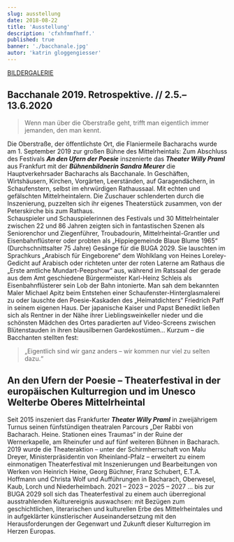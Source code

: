 ```yaml
---
slug: ausstellung
date: 2018-08-22
title: 'Ausstellung'
description: 'cfxhfmmfhmff.'
published: true
banner: './bacchanale.jpg'
autor: 'katrin gloggengiesser'
---
```


[BILDERGALERIE](/aktuell)

## Bacchanale 2019. Retrospektive. // 2.5.–13.6.2020

>Wenn man über die Oberstraße geht, trifft man eigentlich immer jemanden, den man kennt.

Die Oberstraße, der öffentlichste Ort, die Flaniermeile Bacharachs wurde am 1. September 2019 zur großen Bühne des Mittelrheintals: Zum Abschluss des Festivals ***An den Ufern der Poesie*** inszenierte das ***Theater Willy Praml*** aus Frankfurt mit der ***Bühnenbildnerin Sandra Meurer*** die Hauptverkehrsader Bacharachs als Bacchanale. In Geschäften, Wirtshäusern, Kirchen, Vorgärten, Leerständen, auf Garagendächern, in Schaufenstern, selbst im ehrwürdigen Rathaussaal. Mit echten und gefälschten Mittelrheintalern.
Die Zuschauer schlenderten durch die Inszenierung, puzzelten sich ihr eigenes Theaterstück zusammen, von der Peterskirche bis zum Rathaus.  
Schauspieler und Schauspielerinnen des Festivals und 30 Mittelrheintaler zwischen 22 und 86 Jahren zeigten sich in fantastischen Szenen als Seniorenchor und Ziegenführer, Troubadourin, Mittelrheintal-Grantler und Eisenbahnflüsterer oder probten als „Hippiegemeinde Blaue Blume 1965“ (Durchschnittsalter 75 Jahre) Gesänge für die BUGA 2029. Sie lauschten im Sprachkurs „Arabisch für Eingeborene“ dem Wohlklang von Heines Loreley-Gedicht auf Arabisch oder richteten unter der roten Laterne am Rathaus die „Erste amtliche Mundart-Peepshow“ aus, während im Ratssaal der gerade aus dem Amt geschiedene Bürgermeister Karl-Heinz Schleis als Eisenbahnflüsterer sein Lob der Bahn intonierte.
Man sah dem bekannten Maler Michael Apitz beim Entstehen einer Schaufenster-Hinterglasmalerei zu oder lauschte den Poesie-Kaskaden des „Heimatdichters“ Friedrich Paff in seinem eigenen Haus. Der japanische Kaiser und Papst Benedikt ließen sich als Rentner in der Nähe ihrer Lieblingsweinkeller nieder und die schönsten Mädchen des Ortes paradierten auf Video-Screens zwischen Blütenstauden in ihren blausilbernen Gardekostümen...
Kurzum – die Bacchanten stellten fest:

>„Eigentlich sind wir ganz anders – wir kommen nur viel zu selten dazu.“  

## An den Ufern der Poesie – Theaterfestival in der europäischen Kulturregion und im Unesco Welterbe Oberes Mittelrheintal

Seit 2015 inszeniert das Frankfurter ***Theater Willy Praml*** in zweijährigem Turnus seinen fünfstündigen theatralen Parcours „Der Rabbi von Bacharach. Heine. Stationen eines
Traumas“ in der Ruine der Wernerkapelle, am Rheinufer und auf fünf weiteren Bühnen
in Bacharach. 2019 wurde die Theateraktion – unter der Schirmherrschaft von Malu Dreyer, Ministerpräsidentin von Rheinland-Pfalz – erweitert zu einem einmonatigen Theaterfestival mit Inszenierungen und Bearbeitungen von Werken von Heinrich Heine, Georg Büchner, Franz Schubert, E.T.A. Hoffmann und Christa Wolf und Aufführungen in Bacharach, Oberwesel, Kaub, Lorch und Niederheimbach.
2021 – 2023 – 2025 – 2027 … bis zur BUGA 2029 soll sich das Theaterfestival zu einem auch überregional ausstrahlenden Kulturereignis auswachsen: mit Bezügen zum geschichtlichen, literarischen und kulturellen Erbe des Mittelrheintales und in aufgeklärter künstlerischer Auseinandersetzung mit den Herausforderungen der Gegenwart und Zukunft dieser Kulturregion im Herzen Europas.
